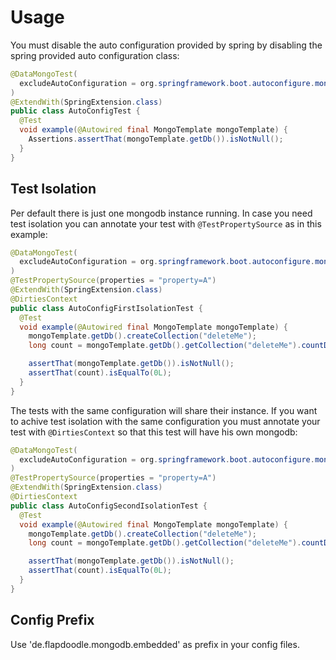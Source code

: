# Usage

You must disable the auto configuration provided by spring by disabling the spring provided
auto configuration class:

```java
@DataMongoTest(
  excludeAutoConfiguration = org.springframework.boot.autoconfigure.mongo.embedded.EmbeddedMongoAutoConfiguration.class
)
@ExtendWith(SpringExtension.class)
public class AutoConfigTest {
  @Test
  void example(@Autowired final MongoTemplate mongoTemplate) {
    Assertions.assertThat(mongoTemplate.getDb()).isNotNull();
  }
}
```

## Test Isolation

Per default there is just one mongodb instance running. In case you need test isolation you can annotate your test
with `@TestPropertySource` as in this example:

```java
@DataMongoTest(
  excludeAutoConfiguration = org.springframework.boot.autoconfigure.mongo.embedded.EmbeddedMongoAutoConfiguration.class
)
@TestPropertySource(properties = "property=A")
@ExtendWith(SpringExtension.class)
@DirtiesContext
public class AutoConfigFirstIsolationTest {
  @Test
  void example(@Autowired final MongoTemplate mongoTemplate) {
    mongoTemplate.getDb().createCollection("deleteMe");
    long count = mongoTemplate.getDb().getCollection("deleteMe").countDocuments(Document.parse("{}"));

    assertThat(mongoTemplate.getDb()).isNotNull();
    assertThat(count).isEqualTo(0L);
  }
}
```

The tests with the same configuration will share their instance. If you want to achive test isolation with the same
configuration you must annotate your test with `@DirtiesContext` so that this test will have his own mongodb:

```java
@DataMongoTest(
  excludeAutoConfiguration = org.springframework.boot.autoconfigure.mongo.embedded.EmbeddedMongoAutoConfiguration.class
)
@TestPropertySource(properties = "property=A")
@ExtendWith(SpringExtension.class)
@DirtiesContext
public class AutoConfigSecondIsolationTest {
  @Test
  void example(@Autowired final MongoTemplate mongoTemplate) {
    mongoTemplate.getDb().createCollection("deleteMe");
    long count = mongoTemplate.getDb().getCollection("deleteMe").countDocuments(Document.parse("{}"));

    assertThat(mongoTemplate.getDb()).isNotNull();
    assertThat(count).isEqualTo(0L);
  }
}
```

## Config Prefix

Use 'de.flapdoodle.mongodb.embedded' as prefix in your config files.